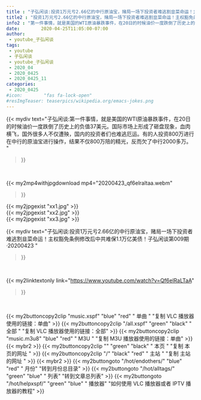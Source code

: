 ```yaml
---
title : "子弘闲谈:投资1万元亏2.66亿的中行原油宝，赌局一场下投资者难逃割韭菜命运！主权豁免条例修改后中共难保1.1万亿美债！子弘闲谈第009期 ·20200423 "
title2 : "投资1万元亏2.66亿的中行原油宝，赌局一场下投资者难逃割韭菜命运！主权豁免条例修改后中共难保1.1万亿美债！子弘闲谈第009期 ·20200423 "
info2 : "第一件事情，就是美国的WTI原油暴跌事件，在20日的时候油价一度跌倒了历史上的负值37美元。国际市场上形成了砸盘现象，血肉横飞，国外很多人不仅遭殃，国内的投资者们也难逃厄运。有的人投资800万进行在中行的原油宝进行操作，结果不仅800万陪的精光，反而欠了中行2000多万。 "
date:        2020-04-25T11:05:00-07:00
author:
 - youtube_子弘闲谈
tags:
 - youtube
 - 子弘闲谈
 - youtube_子弘闲谈
 - 2020_04
 - 2020_0425
 - 2020_0425_11
categories:
 - 2020_0425
#icon:        "fas fa-lock-open"
#resImgTeaser: teaserpics/wikipedia.org/emacs-jokes.png
---
```


{{< mydiv text="子弘闲谈:第一件事情，就是美国的WTI原油暴跌事件，在20日的时候油价一度跌倒了历史上的负值37美元。国际市场上形成了砸盘现象，血肉横飞，国外很多人不仅遭殃，国内的投资者们也难逃厄运。有的人投资800万进行在中行的原油宝进行操作，结果不仅800万陪的精光，反而欠了中行2000多万。 "
>}}
<br>


{{< my2mp4withjpgdownload mp4="20200423_qf6elraltaa.webm"
>}}

{{< my2jpgexist "xx1.jpg" >}}<br>
{{< my2jpgexist "xx2.jpg" >}}<br>
{{< my2jpgexist "xx3.jpg" >}}<br>



{{< mydiv text="子弘闲谈:投资1万元亏2.66亿的中行原油宝，赌局一场下投资者难逃割韭菜命运！主权豁免条例修改后中共难保1.1万亿美债！子弘闲谈第009期 ·20200423 "
>}}
<br>

{{< my2linktextonly link="https://www.youtube.com/watch?v=Qf6elRaLTaA"
>}}


<br>

{{< my2buttoncopy2clip "music.xspf"        "blue"   "red"    " 单曲 "  "复制 VLC 播放器使用的链接：单曲" >}} {{< my2buttoncopy2clip "/all.xspf"         "green"  "black"  " 全部 "  "复制 VLC 播放器使用的链接：全部" >}} {{< my2buttoncopy2clip "music.m3u8"        "blue"   "red"    " M3U  "    "复制 M3U 播放器使用的链接：单曲" >}} {{< mybr2 >}} {{< my2buttoncopy2clip ""                  "green"  "black"  " 本页 "    "复制 本页的网址 " >}} {{< my2buttoncopy2clip "/"                 "black"  "red"    " 主站 "    "复制 主站的网址 " >}} {{< mybr2 >}} {{< my2buttongoto      "/hot/endothers/"   "blue"   "red"    " 月份"   "转到月份总目录" >}} {{< my2buttongoto      "/hot/alltags/"     "green"  "blue"   " 列表"   "转到文章总列表" >}} {{< my2buttongoto      "/hot/helpxspf/"    "green"  "blue"   " 播放器" "如何使用 VLC 播放器或者 IPTV 播放器的教程" >}} 
